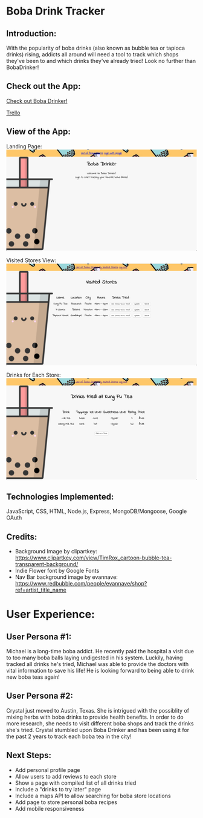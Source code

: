 # Boba Drink Tracker

## Introduction:
With the popularity of boba drinks (also known as bubble tea or tapioca drinks) rising, addicts all around will need a tool to track which shops they've been to and which drinks they've already tried! Look no further than BobaDrinker!

## Check out the App:
[Check out Boba Drinker!](https://boba-drinker.herokuapp.com/) 

[Trello](https://trello.com/b/L4fEDwVi/boba-node-express-mdb) 


## View of the App:
Landing Page:
![Landing Page](public/images/bobadrinker-landingpage.png)

Visited Stores View:
![Visited Stores View](public/images/bobadrinker-visitedStores-page.png)

Drinks for Each Store:
![Drinks for Each Store](public/images/bobadrinker-drinks-page.png)

## Technologies Implemented:
JavaScript, CSS, HTML, Node.js, Express, MongoDB/Mongoose, Google OAuth

## Credits:
- Background Image by clipartkey: https://www.clipartkey.com/view/TimRox_cartoon-bubble-tea-transparent-background/
- Indie Flower font by Google Fonts
- Nav Bar background image by evannave: https://www.redbubble.com/people/evannave/shop?ref=artist_title_name

# User Experience:
## User Persona #1:
Michael is a long-time boba addict. He recently paid the hospital a visit due to too many boba balls laying undigested in his system. Luckily, having tracked all drinks he's tried, Michael was able to provide the doctors with vital information to save his life! He is looking forward to being able to drink new boba teas again!

## User Persona #2:
Crystal just moved to Austin, Texas. She is intrigued with the possiblity of mixing herbs with boba drinks to provide health benefits. In order to do more research, she needs to visit different boba shops and track the drinks she's tried. Crystal stumbled upon Boba Drinker and has been using it for the past 2 years to track each boba tea in the city!

## Next Steps:
- Add personal profile page
- Allow users to add reviews to each store
- Show a page with compiled list of all drinks tried
- Include a "drinks to try later" page
- Include a maps API to allow searching for boba store locations
- Add page to store personal boba recipes
- Add mobile responsiveness

